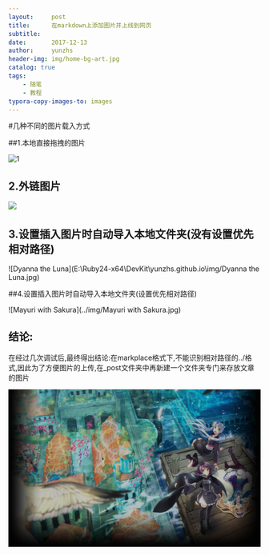 ```yaml
---
layout:     post
title:      在markdown上添加图片并上线到网页
subtitle:   
date:       2017-12-13
author:     yunzhs
header-img: img/home-bg-art.jpg
catalog: true
tags:
    - 随笔
    - 教程
typora-copy-images-to: images
---
```


#几种不同的图片载入方式

##1.本地直接拖拽的图片

![1](C:\Users\hasee\Desktop\steam\steam背景\日呆萌物类\1.jpg)

## 2.外链图片

![](https://blob.steamcn.com/forum/201706/21/011942hsrz0hih0zztc7hh.jpg)

## 3.设置插入图片时自动导入本地文件夹(没有设置优先相对路径)

![Dyanna the Luna](E:\Ruby24-x64\DevKit\yunzhs.github.io\img/Dyanna the Luna.jpg)

##4.设置插入图片时自动导入本地文件夹(设置优先相对路径)

![Mayuri with Sakura](../img/Mayuri with Sakura.jpg)

## 结论:

在经过几次调试后,最终得出结论:在markplace格式下,不能识别相对路径的../格式,因此为了方便图片的上传,在_post文件夹中再新建一个文件夹专门来存放文章的图片

![Title](images/Title.jpg)